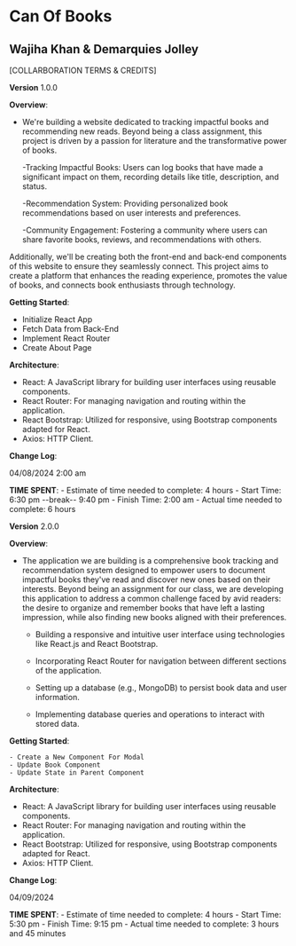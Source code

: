 # Can Of Books

## Wajiha Khan & Demarquies Jolley

[COLLARBORATION TERMS & CREDITS]

  **Version** 1.0.0

**Overview**:

- We're building a website dedicated to tracking impactful books and recommending new reads. Beyond being a class assignment, this project is driven by a passion for literature and the transformative power of books.

    -Tracking Impactful Books: Users can log books that have made a significant impact on them, recording details like title, description, and status.

    -Recommendation System: Providing personalized book recommendations based on user interests and preferences.

    -Community Engagement: Fostering a community where users can share favorite books, reviews, and recommendations with others.

Additionally, we'll be creating both the front-end and back-end components of this website to ensure they seamlessly connect. This project aims to create a platform that enhances the reading experience, promotes the value of books, and connects book enthusiasts through technology.

**Getting Started**:

- Initialize React App
- Fetch Data from Back-End
- Implement React Router
- Create About Page

**Architecture**:

- React: A JavaScript library for building user interfaces using reusable components.
- React Router: For managing navigation and routing within the application.
- React Bootstrap: Utilized for responsive, using Bootstrap components adapted for React.
- Axios:  HTTP Client.

**Change Log**:

  04/08/2024 2:00 am

**TIME SPENT**:
    - Estimate of time needed to complete: 4 hours
    - Start Time: 6:30 pm --break-- 9:40 pm
    - Finish Time: 2:00 am
    - Actual time needed to complete: 6 hours

  **Version** 2.0.0

**Overview**:

- The application we are building is a comprehensive book tracking and recommendation system designed to empower users to document impactful books they've read and discover new ones based on their interests. Beyond being an assignment for our class, we are developing this application to address a common challenge faced by avid readers: the desire to organize and remember books that have left a lasting impression, while also finding new books aligned with their preferences.

  - Building a responsive and intuitive user interface using technologies like React.js and React Bootstrap.

  - Incorporating React Router for navigation between different sections of the application.

  - Setting up a database (e.g., MongoDB) to persist book data and user information.

  - Implementing database queries and operations to interact with stored data.

**Getting Started**:

    - Create a New Component For Modal
    - Update Book Component
    - Update State in Parent Component

**Architecture**:

- React: A JavaScript library for building user interfaces using reusable components.
- React Router: For managing navigation and routing within the application.
- React Bootstrap: Utilized for responsive, using Bootstrap components adapted for React.
- Axios:  HTTP Client.

**Change Log**:

  04/09/2024

**TIME SPENT**:
    - Estimate of time needed to complete: 4 hours
    - Start Time: 5:30 pm
    - Finish Time: 9:15 pm
    - Actual time needed to complete: 3 hours and 45 minutes

